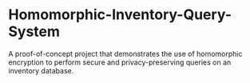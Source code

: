 # Homomorphic-Inventory-Query-System
A proof-of-concept project that demonstrates the use of homomorphic encryption to perform secure and privacy-preserving queries on an inventory database.
